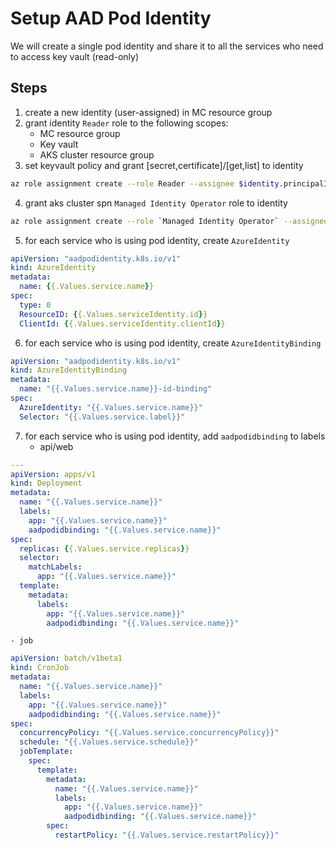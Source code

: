 # Setup AAD Pod Identity

We will create a single pod identity and share it to all the services who need to access key vault (read-only)

## Steps

1. create a new identity (user-assigned) in MC resource group
2. grant identity `Reader` role to the following scopes:
    - MC resource group
    - Key vault
    - AKS cluster resource group
3. set keyvault policy and grant [secret,certificate]/[get,list] to identity

``` bash
az role assignment create --role Reader --assignee $identity.principalId --scope $scopeId
```
4. grant aks cluster spn `Managed Identity Operator` role to identity
``` bash
az role assignment create --role `Managed Identity Operator` --assignee $aksSpn.appId --scope $identity.id
```
5. for each service who is using pod identity, create `AzureIdentity`
``` yaml
apiVersion: "aadpodidentity.k8s.io/v1"
kind: AzureIdentity
metadata:
  name: {{.Values.service.name}}
spec:
  type: 0
  ResourceID: {{.Values.serviceIdentity.id}}
  ClientId: {{.Values.serviceIdentity.clientId}}
```
6. for each service who is using pod identity, create `AzureIdentityBinding`
``` yaml
apiVersion: "aadpodidentity.k8s.io/v1"
kind: AzureIdentityBinding
metadata:
  name: "{{.Values.service.name}}-id-binding"
spec:
  AzureIdentity: "{{.Values.service.name}}"
  Selector: "{{.Values.service.label}}"
```
7. for each service who is using pod identity, add `aadpodidbinding` to labels
    - api/web
``` yaml
---
apiVersion: apps/v1
kind: Deployment
metadata:
  name: "{{.Values.service.name}}"
  labels:
    app: "{{.Values.service.name}}"
    aadpodidbinding: "{{.Values.service.name}}"
spec:
  replicas: {{.Values.service.replicas}}
  selector:
    matchLabels:
      app: "{{.Values.service.name}}"
  template:
    metadata:
      labels:
        app: "{{.Values.service.name}}"
        aadpodidbinding: "{{.Values.service.name}}"
```

    - job
``` yaml
apiVersion: batch/v1beta1
kind: CronJob
metadata:
  name: "{{.Values.service.name}}"
  labels:
    app: "{{.Values.service.name}}"
    aadpodidbinding: "{{.Values.service.name}}"
spec:
  concurrencyPolicy: "{{.Values.service.concurrencyPolicy}}"
  schedule: "{{.Values.service.schedule}}"
  jobTemplate:
    spec:
      template:
        metadata:
          name: "{{.Values.service.name}}"
          labels:
            app: "{{.Values.service.name}}"
            aadpodidbinding: "{{.Values.service.name}}"
        spec:
          restartPolicy: "{{.Values.service.restartPolicy}}"
```